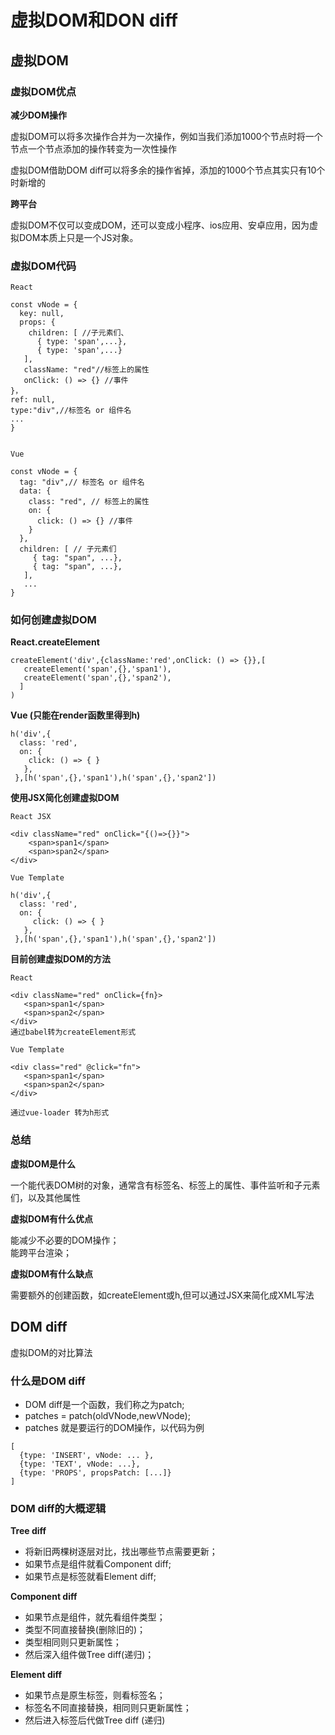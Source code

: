 # 虚拟DOM和DON diff


## 虚拟DOM


### 虚拟DOM优点

**减少DOM操作**

  虚拟DOM可以将多次操作合并为一次操作，例如当我们添加1000个节点时将一个节点一个节点添加的操作转变为一次性操作
  
  虚拟DOM借助DOM diff可以将多余的操作省掉，添加的1000个节点其实只有10个时新增的
  
**跨平台**
  
  虚拟DOM不仅可以变成DOM，还可以变成小程序、ios应用、安卓应用，因为虚拟DOM本质上只是一个JS对象。


### 虚拟DOM代码

```
React

const vNode = {
  key: null,
  props: {
    children: [ //子元素们、
      { type: 'span',...},
      { type: 'span',...}
   ],
   className: "red"//标签上的属性
   onClick: () => {} //事件
}，
ref: null,
type:"div",//标签名 or 组件名
...
}
      
```

```
Vue

const vNode = {
  tag: "div",// 标签名 or 组件名
  data: {
    class: "red", // 标签上的属性
    on: {
      click: () => {} //事件
    }
  },
  children: [ // 子元素们
     { tag: "span", ...},
     { tag: "span", ...},
   ],
   ...
}
```

### 如何创建虚拟DOM

**React.createElement**

```
createElement('div',{className:'red',onClick: () => {}},[
   createElement('span',{},'span1'),
   createElement('span',{},'span2'),
  ]
)
```

**Vue (只能在render函数里得到h)**

```
h('div',{
  class: 'red',
  on: {
    click: () => { }
   },
 },[h('span',{},'span1'),h('span',{},'span2'])
```

**使用JSX简化创建虚拟DOM**

```
React JSX

<div className="red" onClick="{()=>{}}">
    <span>span1</span>
    <span>span2</span>
</div>
```

```
Vue Template

h('div',{
  class: 'red',
  on: {
     click: () => { }
   },
 },[h('span',{},'span1'),h('span',{},'span2'])
```

**目前创建虚拟DOM的方法**

```
React

<div className="red" onClick={fn}>
   <span>span1</span>
   <span>span2</span>
</div>
通过babel转为createElement形式
```

```
Vue Template

<div class="red" @click="fn">
   <span>span1</span>
   <span>span2</span>
</div>

通过vue-loader 转为h形式
```

### 总结

**虚拟DOM是什么**
 
 一个能代表DOM树的对象，通常含有标签名、标签上的属性、事件监听和子元素们，以及其他属性
 
**虚拟DOM有什么优点**

  能减少不必要的DOM操作；</br>
  能跨平台渲染；

**虚拟DOM有什么缺点**

 需要额外的创建函数，如createElement或h,但可以通过JSX来简化成XML写法

## DOM diff

虚拟DOM的对比算法

### 什么是DOM diff

 * DOM diff是一个函数，我们称之为patch;
 * patches = patch(oldVNode,newVNode);
 * patches 就是要运行的DOM操作，以代码为例
```
[
  {type: 'INSERT', vNode: ... },
  {type: 'TEXT', vNode: ...},
  {type: 'PROPS', propsPatch: [...]}
]
```

### DOM diff的大概逻辑

**Tree diff**

* 将新旧两棵树逐层对比，找出哪些节点需要更新；
* 如果节点是组件就看Component diff;
* 如果节点是标签就看Element diff;

**Component diff**

* 如果节点是组件，就先看组件类型；
* 类型不同直接替换(删除旧的)；
* 类型相同则只更新属性；
* 然后深入组件做Tree diff(递归)；

**Element diff**

* 如果节点是原生标签，则看标签名；
* 标签名不同直接替换，相同则只更新属性；
* 然后进入标签后代做Tree diff (递归)









